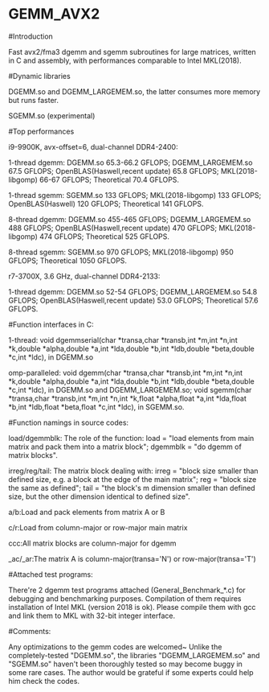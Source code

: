 # GEMM_AVX2

#Introduction

Fast avx2/fma3 dgemm and sgemm subroutines for large matrices, written in C and assembly, with performances comparable to Intel MKL(2018).



#Dynamic libraries

DGEMM.so and DGEMM_LARGEMEM.so, the latter consumes more memory but runs faster.

SGEMM.so (experimental)


#Top performances

i9-9900K, avx-offset=6, dual-channel DDR4-2400: 

1-thread dgemm: DGEMM.so 65.3-66.2 GFLOPS; DGEMM_LARGEMEM.so 67.5 GFLOPS; OpenBLAS(Haswell,recent update) 65.8 GFLOPS; MKL(2018-libgomp) 66-67 GFLOPS; Theoretical 70.4 GFLOPS.

1-thread sgemm: SGEMM.so 133 GFLOPS; MKL(2018-libgomp) 133 GFLOPS; OpenBLAS(Haswell) 120 GFLOPS; Theoretical 141 GFLOPS.

8-thread dgemm: DGEMM.so 455-465 GFLOPS; DGEMM_LARGEMEM.so 488 GFLOPS; OpenBLAS(Haswell,recent update) 470 GFLOPS; MKL(2018-libgomp) 474 GFLOPS; Theoretical 525 GFLOPS.

8-thread sgemm: SGEMM.so 970 GFLOPS; MKL(2018-libgomp) 950 GFLOPS; Theoretical 1050 GFLOPS.

r7-3700X, 3.6 GHz, dual-channel DDR4-2133:

1-thread dgemm: DGEMM.so 52-54 GFLOPS; DGEMM_LARGEMEM.so 54.8 GFLOPS; OpenBLAS(Haswell,recent update) 53.0 GFLOPS; Theoretical 57.6 GFLOPS.


#Function interfaces in C:

1-thread: void dgemmserial(char *transa,char *transb,int *m,int *n,int *k,double *alpha,double *a,int *lda,double *b,int *ldb,double *beta,double *c,int *ldc), in DGEMM.so

omp-paralleled: void dgemm(char *transa,char *transb,int *m,int *n,int *k,double *alpha,double *a,int *lda,double *b,int *ldb,double *beta,double *c,int *ldc), in DGEMM.so and DGEMM_LARGEMEM.so; void sgemm(char *transa,char *transb,int *m,int *n,int *k,float *alpha,float *a,int *lda,float *b,int *ldb,float *beta,float *c,int *ldc), in SGEMM.so.


#Function namings in source codes:

load/dgemmblk: The role of the function: load = "load elements from main matrix and pack them into a matrix block"; dgemmblk = "do dgemm of matrix blocks".

irreg/reg/tail: The matrix block dealing with: 
         irreg = "block size smaller than defined size, e.g. a block at the edge of the main matrix";
           reg = "block size the same as defined";
          tail = "the block's m dimension smaller than defined size, but the other dimension identical to defined size".

a/b:Load and pack elements from matrix A or B

c/r:Load from column-major or row-major main matrix

ccc:All matrix blocks are column-major for dgemm

_ac/_ar:The matrix A is column-major(transa='N') or row-major(transa='T')



#Attached test programs:

There're 2 dgemm test programs attached (General_Benchmark_*.c) for debugging and benchmarking purposes. Compilation of them requires installation of Intel MKL (version 2018 is ok). Please compile them with gcc and link them to MKL with 32-bit integer interface.



#Comments:

Any optimizations to the gemm codes are welcomed~
Unlike the completely-tested "DGEMM.so", the libraries "DGEMM_LARGEMEM.so" and "SGEMM.so" haven't been thoroughly tested so may become buggy in some rare cases. The author would be grateful if some experts could help him check the codes.
